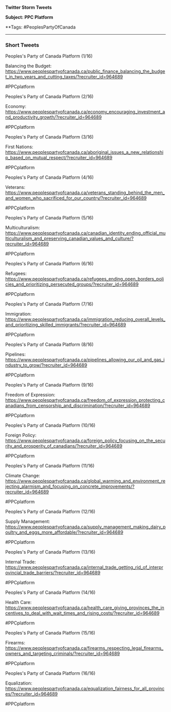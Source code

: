 **Twitter Storm Tweets**

**Subject: PPC Platform**

**Tags: #PeoplesPartyOfCanada

----------


### Short Tweets
Peoples's Party of Canada Platform (1/16)

Balancing the Budget: https://www.peoplespartyofcanada.ca/public_finance_balancing_the_budget_in_two_years_and_cutting_taxes/?recruiter_id=964689

#PPCplatform



Peoples's Party of Canada Platform (2/16)

Economy: https://www.peoplespartyofcanada.ca/economy_encouraging_investment_and_productivity_growth/?recruiter_id=964689

#PPCplatform



Peoples's Party of Canada Platform (3/16)

First Nations: https://www.peoplespartyofcanada.ca/aboriginal_issues_a_new_relationship_based_on_mutual_respect/?recruiter_id=964689

#PPCplatform



Peoples's Party of Canada Platform (4/16)

Veterans: https://www.peoplespartyofcanada.ca/veterans_standing_behind_the_men_and_women_who_sacrificed_for_our_country/?recruiter_id=964689

#PPCplatform



Peoples's Party of Canada Platform (5/16)

Multiculturalism: https://www.peoplespartyofcanada.ca/canadian_identity_ending_official_multiculturalism_and_preserving_canadian_values_and_culture/?recruiter_id=964689

#PPCplatform



Peoples's Party of Canada Platform (6/16)

Refugees: https://www.peoplespartyofcanada.ca/refugees_ending_open_borders_policies_and_prioritizing_persecuted_groups/?recruiter_id=964689

#PPCplatform



Peoples's Party of Canada Platform (7/16)

Immigration: https://www.peoplespartyofcanada.ca/immigration_reducing_overall_levels_and_prioritizing_skilled_immigrants/?recruiter_id=964689

#PPCplatform



Peoples's Party of Canada Platform (8/16)

Pipelines: https://www.peoplespartyofcanada.ca/pipelines_allowing_our_oil_and_gas_industry_to_grow/?recruiter_id=964689

#PPCplatform



Peoples's Party of Canada Platform (9/16)

Freedom of Expression: https://www.peoplespartyofcanada.ca/freedom_of_expression_protecting_canadians_from_censorship_and_discrimination/?recruiter_id=964689

#PPCplatform



Peoples's Party of Canada Platform (10/16)

Foreign Policy: https://www.peoplespartyofcanada.ca/foreign_policy_focusing_on_the_security_and_prosperity_of_canadians/?recruiter_id=964689

#PPCplatform



Peoples's Party of Canada Platform (11/16)

Climate Change: https://www.peoplespartyofcanada.ca/global_warming_and_environment_rejecting_alarmism_and_focusing_on_concrete_improvements/?recruiter_id=964689

#PPCplatform



Peoples's Party of Canada Platform (12/16)

Supply Management: https://www.peoplespartyofcanada.ca/supply_management_making_dairy_poultry_and_eggs_more_affordable/?recruiter_id=964689

#PPCplatform



Peoples's Party of Canada Platform (13/16)

Internal Trade: https://www.peoplespartyofcanada.ca/internal_trade_getting_rid_of_interprovincial_trade_barriers/?recruiter_id=964689

#PPCplatform



Peoples's Party of Canada Platform (14/16)

Health Care: https://www.peoplespartyofcanada.ca/health_care_giving_provinces_the_incentives_to_deal_with_wait_times_and_rising_costs/?recruiter_id=964689

#PPCplatform



Peoples's Party of Canada Platform (15/16)

Firearms: https://www.peoplespartyofcanada.ca/firearms_respecting_legal_firearms_owners_and_targeting_criminals/?recruiter_id=964689

#PPCplatform



Peoples's Party of Canada Platform (16/16)

Equalization: https://www.peoplespartyofcanada.ca/equalization_fairness_for_all_provinces/?recruiter_id=964689

#PPCplatform

















